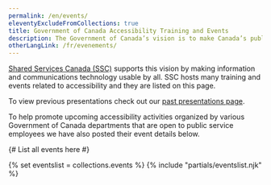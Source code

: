 ```yaml
---
permalink: /en/events/
eleventyExcludeFromCollections: true
title: Government of Canada Accessibility Training and Events
description: The Government of Canada’s vision is to make Canada’s public service the most accessible and inclusive in the world.
otherLangLink: /fr/evenements/
---
```

[Shared Services Canada (SSC)](https://www.canada.ca/en/shared-services.html) supports this vision by making information and communications technology usable by all. SSC hosts many training and events related to accessibility and they are listed on this page.

To view previous presentations check out our [past presentations page](https://www.gcpedia.gc.ca/wiki/Past_Presentations_%E2%80%93_SSC%E2%80%99s_Accessibility_Training_and_Events_/_Pr%C3%A9sentations_pass%C3%A9es_-_Formation_et_%C3%A9v%C3%A9nements_sur_l%27accessibilit%C3%A9_de_SPC).

To help promote upcoming accessibility activities organized by various Government of Canada departments that are open to public service employees we have also posted their event details below.

{# List all events here #}

{% set eventslist = collections.events %}
{% include "partials/eventslist.njk" %}

